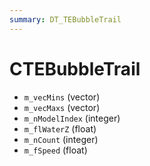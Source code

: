 ```yaml
---
summary: DT_TEBubbleTrail
---
```


# CTEBubbleTrail


* `m_vecMins` (vector)
* `m_vecMaxs` (vector)
* `m_nModelIndex` (integer)
* `m_flWaterZ` (float)
* `m_nCount` (integer)
* `m_fSpeed` (float)
